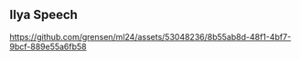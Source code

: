 
## Ilya Speech

https://github.com/grensen/ml24/assets/53048236/8b55ab8d-48f1-4bf7-9bcf-889e55a6fb58

